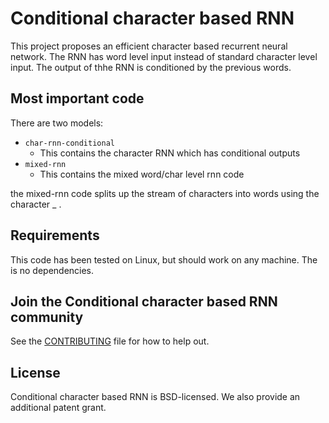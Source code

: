 # Conditional character based RNN

This project proposes an efficient character based recurrent neural network. 
The RNN has word level input instead of standard character level input.
The output of thhe RNN is conditioned by the previous words.

## Most important code

There are two models:
* `char-rnn-conditional`
    * This contains the character RNN which has conditional outputs
* `mixed-rnn`
    * This contains the mixed word/char level rnn code

the mixed-rnn code splits up the stream of characters into words using
the character _ . 

## Requirements

This code has been tested on Linux, but should work on any machine. The is no dependencies.

## Join the Conditional character based RNN community

See the [CONTRIBUTING](https://github.com/ritwik12/Conditional-character-based-RNN/blob/master/CONTRIBUTING.md) file for how to help out.

## License
Conditional character based RNN is BSD-licensed. We also provide an additional patent grant.
